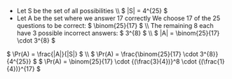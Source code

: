<ul>
<li> Let S be the set of all possibilities \\
$ |S| = 4^{25} $
	<li> Let A be the set where we answer 17 correctly
	      We choose 17 of the 25 questions to be correct: $ \binom{25}{17} $ \\
	      The remaining 8 each have 3 possible incorrect answers: $ 3^{8} $ \\
	      $ |A| = \binom{25}{17} \cdot 3^{8} $
</ul>
$ \Pr(A) = \frac{|A|}{|S|} $ \\
$ \Pr(A) = \frac{\binom{25}{17} \cdot 3^{8}}{4^{25}} $
$ \Pr(A) = \binom{25}{17} \cdot {(\frac{3}{4})}^8 \cdot {(\frac{1}{4})}^{17} $
